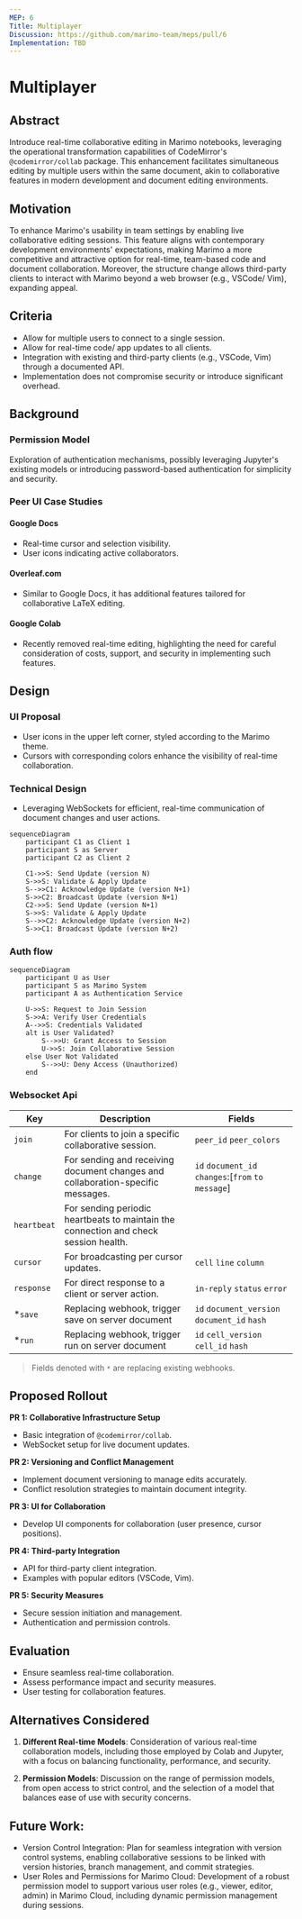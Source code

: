 ```yaml
---
MEP: 6
Title: Multiplayer
Discussion: https://github.com/marimo-team/meps/pull/6
Implementation: TBD
---
```


# Multiplayer

## Abstract
Introduce real-time collaborative editing in Marimo notebooks, leveraging the operational transformation capabilities of CodeMirror's `@codemirror/collab` package.
This enhancement facilitates simultaneous editing by multiple users within the same document, akin to collaborative features in modern development and document editing environments.

## Motivation
To enhance Marimo's usability in team settings by enabling live collaborative editing sessions.
This feature aligns with contemporary development environments' expectations, making Marimo a more competitive and attractive option for real-time, team-based code and document collaboration.
Moreover, the structure change allows third-party clients to interact with Marimo beyond a web browser (e.g., VSCode/ Vim), expanding appeal.

## Criteria
- Allow for multiple users to connect to a single session.
- Allow for real-time code/ app updates to all clients.
- Integration with existing and third-party clients (e.g., VSCode, Vim) through a documented API.
- Implementation does not compromise security or introduce significant overhead.

## Background
### Permission Model
Exploration of authentication mechanisms, possibly leveraging Jupyter's existing models or introducing password-based authentication for simplicity and security.

### Peer UI Case Studies
#### Google Docs
- Real-time cursor and selection visibility.
- User icons indicating active collaborators.

#### Overleaf.com
- Similar to Google Docs, it has additional features tailored for collaborative LaTeX editing.

#### Google Colab
- Recently removed real-time editing, highlighting the need for careful consideration of costs, support, and security in implementing such features.

## Design
### UI Proposal
- User icons in the upper left corner, styled according to the Marimo theme.
- Cursors with corresponding colors enhance the visibility of real-time collaboration.

### Technical Design
- Leveraging WebSockets for efficient, real-time communication of document changes and user actions.
```mermaid
sequenceDiagram
    participant C1 as Client 1
    participant S as Server
    participant C2 as Client 2

    C1->>S: Send Update (version N)
    S->>S: Validate & Apply Update
    S-->>C1: Acknowledge Update (version N+1)
    S->>C2: Broadcast Update (version N+1)
    C2->>S: Send Update (version N+1)
    S->>S: Validate & Apply Update
    S-->>C2: Acknowledge Update (version N+2)
    S->>C1: Broadcast Update (version N+2)
```

### Auth flow
```mermaid
sequenceDiagram
    participant U as User
    participant S as Marimo System
    participant A as Authentication Service

    U->>S: Request to Join Session
    S->>A: Verify User Credentials
    A-->>S: Credentials Validated
    alt is User Validated?
        S-->>U: Grant Access to Session
        U->>S: Join Collaborative Session
    else User Not Validated
        S-->>U: Deny Access (Unauthorized)
    end
```

### Websocket Api
| Key                      | Description                                                                                   | Fields                       |
|--------------------------|-----------------------------------------------------------------------------------------------|------------------------------|
| `join`                   | For clients to join a specific collaborative session.                                    | `peer_id` `peer_colors` |
| `change`                 | For sending and receiving document changes and collaboration-specific messages.          | `id` `document_id` `changes`:[`from` `to` `message`] |
| `heartbeat`              | For sending periodic heartbeats to maintain the connection and check session health.     | |
| `cursor`                 | For broadcasting per cursor updates.                                                     | `cell` `line` `column` |
| `response`               | For direct response to a client or server action.                                        | `in-reply` `status` `error` |
| *`save`                  | Replacing webhook, trigger save on server document                                       | `id` `document_version` `document_id` `hash` |
| *`run`                   | Replacing webhook, trigger run on server document                                        | `id` `cell_version` `cell_id` `hash` |

>  Fields denoted with `*` are replacing existing webhooks.

## Proposed Rollout
**PR 1: Collaborative Infrastructure Setup**
- Basic integration of `@codemirror/collab`.
- WebSocket setup for live document updates.

**PR 2: Versioning and Conflict Management**
- Implement document versioning to manage edits accurately.
- Conflict resolution strategies to maintain document integrity.

**PR 3: UI for Collaboration**
- Develop UI components for collaboration (user presence, cursor positions).

**PR 4: Third-party Integration**
- API for third-party client integration.
- Examples with popular editors (VSCode, Vim).

**PR 5: Security Measures**
- Secure session initiation and management.
- Authentication and permission controls.

## Evaluation
- Ensure seamless real-time collaboration.
- Assess performance impact and security measures.
- User testing for collaboration features.

## Alternatives Considered
1. **Different Real-time Models**: Consideration of various real-time collaboration models, including those employed by Colab and Jupyter, with a focus on balancing functionality, performance, and security.

2. **Permission Models**: Discussion on the range of permission models, from open access to strict control, and the selection of a model that balances ease of use with security concerns.


## Future Work:
 - Version Control Integration: Plan for seamless integration with version control systems, enabling collaborative sessions to be linked with version histories, branch management, and commit strategies.
 - User Roles and Permissions for Marimo Cloud: Development of a robust permission model to support various user roles (e.g., viewer, editor, admin) in Marimo Cloud, including dynamic permission management during sessions.
